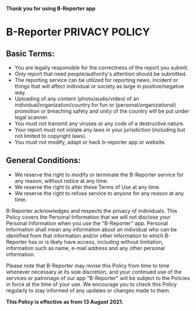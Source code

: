 **Thank you for using B-Reporter app**

# B-Reporter PRIVACY POLICY

## Basic Terms:
- You are legally responsible for the correctness of the report you submit.
- Only report that need people/authority's attention should be submitted.
- The reporting service can be utilized for reporting news, incident or things that will affect individual or society as large in positive/negative way.
- Uploading of any content (photo/audio/video) of an individual/organization/country for fun or (personal/organizational) promotion or breaching safety and unity of the country will be put under legal scanner.
- You must not transmit any viruses or any code of a destructive nature.
- Your report must not violate any laws in your jurisdiction (including but not limited to copyright laws).
- You must not modify, adapt or hack b-reporter app or website.

## General Conditions:
- We reserve the right to modify or terminate the B-Reporter service for any reason, without notice at any time.
- We reserve the right to alter these Terms of Use at any time.
- We reserve the right to refuse service to anyone for any reason at any time.


B-Reporter acknowledges and respects the privacy of individuals. This Policy covers the Personal Information that we will not disclose your Personal Information when you use the "B-Reporter" app. Personal Information shall mean any information about an individual who can be identified from that information and/or other information to which B-Reporter has or is likely have access, including without limitation, information such as name, e-mail address and any other personal information.

Please note that B-Reporter may revise this Policy from time to time whenever necessary at its sole discretion, and your continued use of the services or patronage of our app "B-Reporter" will be subject to the Policies in force at the time of your use. We encourage you to check this Policy regularly to stay informed of any updates or changes made to them.

**This Policy is effective as from 13 August 2021.**
